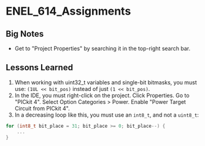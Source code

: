 # ENEL_614_Assignments
 
## Big Notes
* Get to "Project Properties" by searching it in the top-right search bar.

## Lessons Learned
1. When working with uint32_t variables and single-bit bitmasks, you must use: `(1UL << bit_pos)` instead of just `(1 << bit_pos)`.
2. In the IDE, you must right-click on the project. Click Properties. Go to "PICkit 4". Select Option Categories > Power. Enable "Power Target Circuit from PICkit 4".
3. In a decreasing loop like this, you must use an `int8_t`, and not a `uint8_t`:

```c
for (int8_t bit_place = 31; bit_place >= 0; bit_place--) {
    ...
}
```
